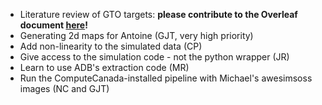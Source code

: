 - Literature review of GTO targets: **please contribute to the Overleaf document [here](https://www.overleaf.com/3776911865xbtcpnxbgkww)!**
- Generating 2d maps for Antoine (GJT, very high priority)
- Add non-linearity to the simulated data (CP)
- Give access to the simulation code - not the python wrapper (JR)
- Learn to use ADB's extraction code (MR)
- Run the ComputeCanada-installed pipeline with Michael's awesimsoss images (NC and GJT)
